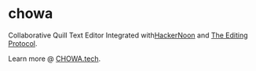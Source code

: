 # chowa
Collaborative Quill Text Editor Integrated with[HackerNoon](https://hackernoon.com) and [The Editing Protocol](https://editingprotocol.com). 

Learn more @ [CHOWA.tech](https://chowa.tech).
